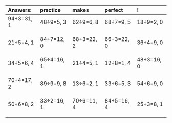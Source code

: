 | Answers: | practice | makes | perfect | ! |
| :--- | :--- | :--- | :--- | :--- |
| 94÷3=31, 1 | 48÷9=5, 3 | 62÷9=6, 8 | 68÷7=9, 5 | 18÷9=2, 0 | 
|   |   |   |   |   | 
|   |   |   |   |   | 
|   |   |   |   |   | 
| 21÷5=4, 1 | 84÷7=12, 0 | 68÷3=22, 2 | 66÷3=22, 0 | 36÷4=9, 0 | 
|   |   |   |   |   | 
|   |   |   |   |   | 
|   |   |   |   |   | 
| 34÷5=6, 4 | 65÷4=16, 1 | 21÷4=5, 1 | 12÷8=1, 4 | 48÷3=16, 0 | 
|   |   |   |   |   | 
|   |   |   |   |   | 
|   |   |   |   |   | 
| 70÷4=17, 2 | 89÷9=9, 8 | 13÷6=2, 1 | 33÷6=5, 3 | 54÷6=9, 0 | 
|   |   |   |   |   | 
|   |   |   |   |   | 
|   |   |   |   |   | 
| 50÷6=8, 2 | 33÷2=16, 1 | 70÷6=11, 4 | 84÷5=16, 4 | 25÷3=8, 1 | 
|   |   |   |   |   | 
|   |   |   |   |   | 
|   |   |   |   |   | 
